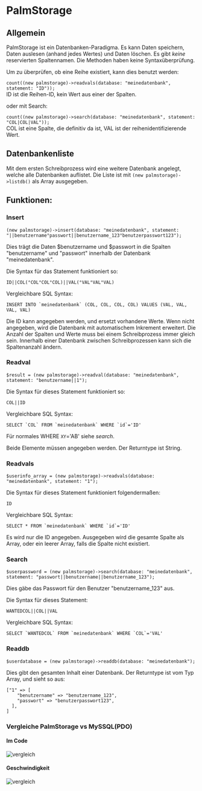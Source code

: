 # PalmStorage

## Allgemein

PalmStorage ist ein Datenbanken-Paradigma.
Es kann Daten speichern, Daten auslesen (anhand jedes Wertes) und Daten löschen.
Es gibt *keine* reservierten Spaltennamen.
Die Methoden haben keine Syntaxüberprüfung.

Um zu überprüfen, ob eine Reihe existiert, kann dies benutzt werden:

```count((new palmstorage)->readvals(database: "meinedatenbank", statement: "ID"));```\
ID ist die Reihen-ID, kein Wert aus einer der Spalten.

oder mit Search:

```count((new palmstorage)->search(database: "meinedatenbank", statement: "COL|COL|VAL"));```\
COL ist eine Spalte, die definitiv da ist, VAL ist der reihenidentifizierende Wert.

## Datenbankenliste

Mit dem ersten Schreibprozess wird eine weitere Datenbank angelegt, welche alle Datenbanken auflistet.
Die Liste ist mit ```(new palmstorage)->listdb()``` als Array ausgegeben. 

## Funktionen:

### Insert
```
(new palmstorage)->insert(database: "meinedatenbank", statement: "||benutzername°passwort||benutzername_123°benutzerpasswort123");
```

Dies trägt die Daten $benutzername und $passwort in die Spalten "benutzername" und "passwort" innerhalb der Datenbank "meinedatenbank".

Die Syntax für das Statement funktioniert so:

```ID||COL(°COL°COL°COL)||VAL(°VAL°VAL°VAL)```

Vergleichbare SQL Syntax:

```INSERT INTO `meinedatenbank` (COL, COL, COL, COL) VALUES (VAL, VAL, VAL, VAL)```

Die ID kann angegeben werden, und ersetzt vorhandene Werte.
Wenn nicht angegeben, wird die Datenbank mit automatischem Inkrement erweitert.
Die Anzahl der Spalten und Werte muss bei einem Schreibprozess immer gleich sein.
Innerhalb einer Datenbank zwischen Schreibprozessen kann sich die Spaltenanzahl ändern.

### Readval
```
$result = (new palmstorage)->readval(database: "meinedatenbank", statement: "benutzername||1");
```

Die Syntax für dieses Statement funktioniert so:

```COL||ID```

Vergleichbare SQL Syntax:

```SELECT `COL` FROM `meinedatenbank` WHERE `id`='ID'```

Für normales WHERE `XY`='AB' siehe *search*.

Beide Elemente müssen angegeben werden. Der Returntype ist String.

### Readvals
```
$userinfo_array = (new palmstorage)->readvals(database: "meinedatenbank", statement: "1");
```

Die Syntax für dieses Statement funktioniert folgendermaßen:

```ID```

Vergleichbare SQL Syntax:

```SELECT * FROM `meinedatenbank` WHERE `id`='ID'```

Es wird nur die ID angegeben. Ausgegeben wird die gesamte Spalte als Array, oder ein leerer Array, falls die Spalte nicht existiert.

### Search
```
$userpassword = (new palmstorage)->search(database: "meinedatenbank", statement: "passwort||benutzername||benutzername_123");
```
Dies gäbe das Passwort für den Benutzer "benutzername_123" aus.

Die Syntax für dieses Statement:

```WANTEDCOL||COL||VAL```

Vergleichbare SQL Syntax:

```SELECT `WANTEDCOL` FROM `meinedatenbank` WHERE `COL`='VAL'```


### Readdb
```
$userdatabase = (new palmstorage)->readdb(database: "meinedatenbank");
```

Dies gibt den gesamten Inhalt einer Datenbank.
Der Returntype ist vom Typ Array, und sieht so aus:

```
["1" => [
    "benutzername" => "benutzername_123",
    "passwort" => "benutzerpasswort123",
  ],
]
```

### Vergleiche PalmStorage vs MySSQL(PDO)

#### Im Code

![vergleich](https://i.ibb.co/126r5qK/taa-screenshot-2021-01-22-at-14-15-12.png)

#### Geschwindigkeit

![vergleich](https://i.ibb.co/TPYmPZS/taa-screenshot-2021-01-22-at-15-25-30.png)
